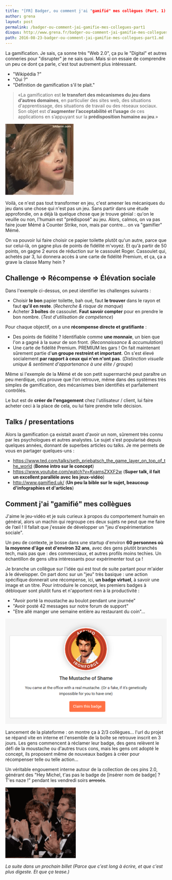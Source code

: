 ```yaml
---
title: "[FR] Badger, ou comment j'ai "gamifié" mes collègues (Part. 1)
author: grena
layout: post
permalink: /badger-ou-comment-jai-gamifie-mes-collegues-part1
disqus: http://www.grena.fr/badger-ou-comment-jai-gamifie-mes-collegues-part1
path: 2016-08-23-badger-ou-comment-jai-gamifie-mes-collegues-part1.md
---
```


La gamification. Je sais, ça sonne très "Web 2.0", ça pu le "Digital" et autres conneries pour "disrupter" je ne sais quoi.
Mais si on essaie de comprendre un peu ce dont ça parle, c'est tout autrement plus intéressant.

- "Wikipédia ?"
- "Oui ?"
- "Définition de gamification s'il te plait."

> «La gamification est **le transfert des mécanismes du jeu dans d’autres domaines**, en particulier des sites web, des situations d'apprentissage, des situations de travail ou des réseaux sociaux. Son objet est d’**augmenter l’acceptabilité et l’usage** de ces applications en s’appuyant sur la **prédisposition humaine au jeu**.»

<div class="img-legend">
    <img src="/assets/img/posts/confused.gif" class="img-thumbnail ">
</div>

Voilà, ce n'est pas tout transformer en jeu, c'est amener les mécaniques du jeu dans une chose qui n'est pas un jeu. Sans partir dans une étude approfondie, on a déjà là quelque chose que je trouve génial : qu'on le veuille ou non, l'humain est "prédisposé" au jeu. Alors, calmos, on va pas faire jouer Mémé à Counter Strike, non, mais par contre... on va "gamifier" Mémé.

On va pouvoir lui faire choisir ce papier toilette plutôt qu'un autre, parce que sur celui-là, on gagne plus de points de fidélité m'voyez. Et qu'à partir de 50 points, on gagne 2 euros de réduction sur le cassoulet Roger. Cassoulet qui, achetés par 3, lui donnera accès à une carte de fidélité Premium, et ça, ça a grave la classe Mamy hein ?

## Challenge => Récompense => Élévation sociale

Dans l'exemple ci-dessus, on peut identifier les challenges suivants :
- Choisir **le bon** papier toilette, bah oué, faut **le trouver** dans le rayon et faut **qu'il en reste**.  (_Recherche & risque de manque_)
- Acheter **3 boîtes** de cassoulet. **Faut savoir compter** pour en prendre le bon nombre. (_Test d'utilisation de compétence_)

Pour chaque objectif, on a une **récompense directe et gratifiante** :
- Des points de fidélité ? Identifiable comme **une monnaie**, un bien que l'on a gagné à la sueur de son front. (_Reconnaissance & accumulation_)
- Une carte de fidélité Premium. PREMIUM les gars ! On fait maintenant sûrement partie d'**un groupe restreint et important**. On s'est élevé socialement **par rapport à ceux qui n'en n'ont pas**. (_Distinction visuelle unique & sentiment d'appartenance à une élite / groupe_)

Même si l'exemple de la Mémé et de son petit supermarché peut paraître un peu merdique, cela prouve que l'on retrouve, même dans des systèmes très simples de gamification, des mécanismes bien identifiés et parfaitement contrôlés.

Le but est de **créer de l'engagement** chez l'utilisateur / client, lui faire acheter ceci à la place de cela, ou lui faire prendre telle décision.

## Talks / presentations

Alors la gamification ça existait avant d'avoir un nom, sûrement très connu par les psychologues et autres analystes. Le sujet s'est popularisé depuis quelques années, donnant de superbes articles ou talks. Je me permets de vous en partager quelques-uns :

- https://www.ted.com/talks/seth_priebatsch_the_game_layer_on_top_of_the_world (**Bonne intro sur le concept**)
- https://www.youtube.com/watch?v=KyamsZXXF2w (**Super talk, il fait un excellent parallèle avec les jeux-vidéo**)
- http://www.gamified.uk/ (**Un peu la bible sur le sujet, beaucoup d'infographies et d'articles**)

## Comment j'ai "gamifié" mes collègues

J'aime le jeu-vidéo et je suis curieux à propos du comportement humain en général, alors un machin qui regroupe ces deux sujets ne peut que me faire de l’œil ! Il fallait que j'essaie de développer un "jeu d'expérimentation sociale".

Un peu de contexte, je bosse dans une startup d'environ **60 personnes où la moyenne d'âge est d'environ 32 ans**, avec des gens plutôt branchés tech, mais pas que : des commerciaux, et autres profils moins techies. Un échantillon de gens ultra intéressants pour expérimenter tout ça !

Je branche un collègue sur l'idée qui est tout de suite partant pour m'aider à le développer. On part donc sur un "jeu" très basique : une action spécifique donnerait une récompense, ici, **un badge virtuel**, à savoir une image et un titre.
Pour introduire le concept, les premiers badges à débloquer sont plutôt funs et n'apportent rien à la productivité :

- "Avoir porté la moustache au boulot pendant une journée"
- "Avoir posté 42 messages sur notre forum de support"
- "Etre allé manger une semaine entière au restaurant du coin"...

<div class="img-legend">
    <img src="/assets/img/posts/badge-mustache.png" class="img-thumbnail ">
</div>

Lancement de la plateforme : on montre ça à 2/3 collègues... l'url du projet se répand vite en interne et l'ensemble de la boîte se retrouve inscrit en 3 jours. Les gens commencent à réclamer leur badge, des gens relèvent le défi de la moustache ou d'autres trucs cons, mais les gens ont adopté le concept, ils proposent même de nouveaux badges à créer pour récompenser telle ou telle action...

Un véritable engouement interne autour de la collection de ces pins 2.0, générant des "Hey Michel, t'as pas le badge de [insérer nom de badge] ? T'es naze !" pendant les vendredi soirs ~~arrosés~~.

<div class="img-legend">
    <img src="/assets/img/posts/applause.gif" class="img-thumbnail ">
</div>

_La suite dans un prochain billet (Parce que c'est long à écrire, et que c'est plus digeste. Et que ça tease.)_
